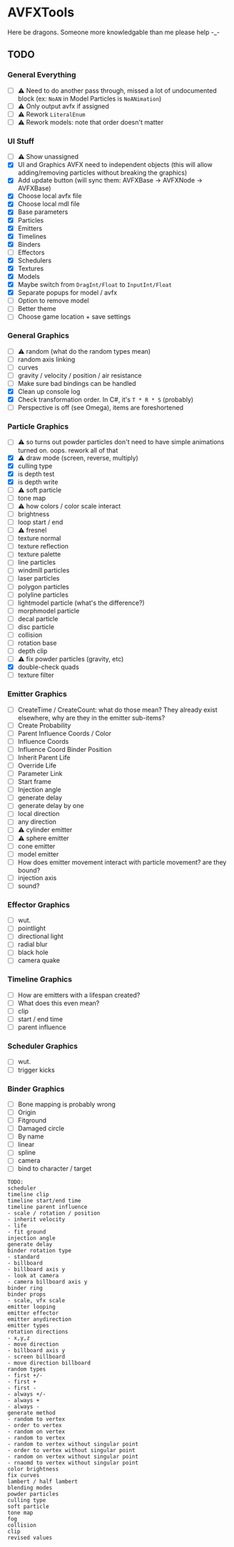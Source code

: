 ﻿# AVFXTools
 
Here be dragons. Someone more knowledgable than me please help -_-

## TODO
### General Everything
- [ ] ⚠️ Need to do another pass through, missed a lot of undocumented block (ex: `NoAN` in Model Particles is `NoANimation`)
- [ ] ⚠️ Only output avfx if assigned
- [ ] ⚠️ Rework `LiteralEnum`
- [ ] ⚠️ Rework models: note that order doesn't matter
### UI Stuff
- [ ] ⚠️ Show unassigned
- [x] UI and Graphics AVFX need to independent objects (this will allow adding/removing particles without breaking the graphics)
- [x] Add update button (will sync them: AVFXBase -> AVFXNode -> AVFXBase)
- [x] Choose local avfx file
- [x] Choose local mdl file
- [x] Base parameters
- [x] Particles
- [x] Emitters
- [x] Timelines
- [x] Binders
- [ ] Effectors
- [x] Schedulers
- [x] Textures
- [x] Models
- [x] Maybe switch from `DragInt/Float` to `InputInt/Float`
- [x] Separate popups for model / avfx
- [ ] Option to remove model
- [ ] Better theme
- [ ] Choose game location + save settings
### General Graphics
- [ ] ⚠️ random (what do the random types mean)
- [ ] random axis linking
- [ ] curves
- [ ] gravity / velocity / position / air resistance
- [ ] Make sure bad bindings can be handled
- [x] Clean up console log
- [x] Check transformation order. In C#, it's `T * R * S` (probably)
- [ ] Perspective is off (see Omega), items are foreshortened
### Particle Graphics
- [ ] ⚠️ so turns out powder particles don't need to have simple animations turned on. oops. rework all of that
- [x] ⚠️ draw mode (screen, reverse, multiply)
- [x] culling type
- [x] is depth test
- [x] is depth write
- [ ] ⚠️ soft particle
- [ ] tone map
- [ ] ⚠️ how colors / color scale interact
- [ ] brightness
- [ ] loop start / end
- [ ] ⚠️ fresnel
- [ ] texture normal
- [ ] texture reflection
- [ ] texture palette
- [ ] line particles
- [ ] windmill particles
- [ ] laser particles
- [ ] polygon particles
- [ ] polyline particles
- [ ] lightmodel particle (what's the difference?)
- [ ] morphmodel particle
- [ ] decal particle
- [ ] disc particle
- [ ] collision
- [ ] rotation base
- [ ] depth clip
- [ ] ⚠️ fix powder particles (gravity, etc)
- [x] double-check quads
- [ ] texture filter
### Emitter Graphics
- [ ] CreateTime / CreateCount: what do those mean? They already exist elsewhere, why are they in the emitter sub-items?
- [ ] Create Probability
- [ ] Parent Influence Coords / Color
- [ ] Influence Coords
- [ ] Influence Coord Binder Position
- [ ] Inherit Parent Life
- [ ] Override Life
- [ ] Parameter Link
- [ ] Start frame
- [ ] Injection angle
- [ ] generate delay
- [ ] generate delay by one
- [ ] local direction
- [ ] any direction
- [ ] ⚠️ cylinder emitter
- [ ] ⚠️ sphere emitter
- [ ] cone emitter
- [ ] model emitter
- [ ] How does emitter movement interact with particle movement? are they bound?
- [ ] injection axis
- [ ] sound?
### Effector Graphics
- [ ] wut.
- [ ] pointlight
- [ ] directional light
- [ ] radial blur
- [ ] black hole
- [ ] camera quake
### Timeline Graphics
- [ ] How are emitters with a lifespan created?
- [ ] What does this even mean?
- [ ] clip
- [ ] start / end time
- [ ] parent influence
### Scheduler Graphics
- [ ] wut.
- [ ] trigger kicks
### Binder Graphics
- [ ] Bone mapping is probably wrong
- [ ] Origin
- [ ] Fitground
- [ ] Damaged circle
- [ ] By name
- [ ] linear
- [ ] spline
- [ ] camera
- [ ] bind to character / target

```
TODO:
scheduler
timeline clip
timeline start/end time
timeline parent influence
- scale / rotation / position
- inherit velocity
- life
- fit ground
injection angle
generate delay
binder rotation type
- standard
- billboard
- billboard axis y
- look at camera
- camera billboard axis y
binder ring
binder props
- scale, vfx scale
emitter looping
emitter effector
emitter anydirection
emitter types
rotation directions
- x,y,z
- move direction
- billboard axis y
- screen billboard
- move direction billboard
random types
- first +/-
- first +
- first -
- always +/-
- always +
- always -
generate method
- random to vertex
- order to vertex
- random on vertex
- random to vertex
- random to vertex without singular point
- order to vertex without singular point
- random on vertex without singular point
- rnaomd to vertex without singular point
color brightness
fix curves
lambert / half lambert
blending modes
powder particles
culling type
soft particle
tone map
fog
collision
clip
revised values
```